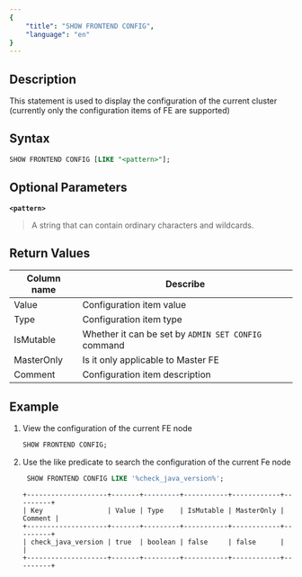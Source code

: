 ```yaml
---
{
    "title": "SHOW FRONTEND CONFIG",
    "language": "en"
}
---
```


## Description

This statement is used to display the configuration of the current cluster (currently only the configuration items of FE are supported)

## Syntax

```sql
SHOW FRONTEND CONFIG [LIKE "<pattern>"];
```

## Optional Parameters
**`<pattern>`**
> A string that can contain ordinary characters and wildcards.


## Return Values
| Column name | Describe                                            |
|-------------|-----------------------------------------------------|
| Value       | Configuration item value                            |
| Type        | Configuration item type                             |
| IsMutable   | Whether it can be set by `ADMIN SET CONFIG` command |
| MasterOnly  | Is it only applicable to Master FE                  |
| Comment     | Configuration item description                      |


## Example

1. View the configuration of the current FE node

   ```sql
   SHOW FRONTEND CONFIG;
   ```

2. Use the like predicate to search the configuration of the current Fe node

   ```sql
    SHOW FRONTEND CONFIG LIKE '%check_java_version%';
    ```
    ```text
    +--------------------+-------+---------+-----------+------------+---------+
    | Key                | Value | Type    | IsMutable | MasterOnly | Comment |
    +--------------------+-------+---------+-----------+------------+---------+
    | check_java_version | true  | boolean | false     | false      |         |
    +--------------------+-------+---------+-----------+------------+---------+
    ```

